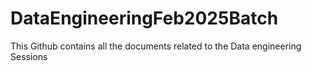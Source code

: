 # DataEngineeringFeb2025Batch
This Github contains all the documents related to the Data engineering Sessions
